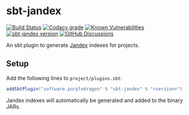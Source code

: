 # sbt-jandex

[![Build Status](https://img.shields.io/github/actions/workflow/status/stringbean/sbt-jandex/ci.yml?branch=main)](https://github.com/stringbean/sbt-jandex/actions/workflows/ci.yml)
[![Codacy grade](https://img.shields.io/codacy/grade/aad472c1c869488e977a198e97253d8e?label=codacy)](https://app.codacy.com/gh/stringbean/sbt-jandex)
[![Known Vulnerabilities](https://snyk.io/test/github/stringbean/sbt-jandex/badge.svg?targetFile=build.sbt)](https://snyk.io/test/github/stringbean/sbt-jandex?targetFile=build.sbt)
[![sbt-jandex version](https://index.scala-lang.org/stringbean/sbt-jandex/sbt-jandex/latest.svg)](https://index.scala-lang.org/stringbean/sbt-jandex/sbt-jandex) 
[![GitHub Discussions](https://img.shields.io/github/discussions/stringbean/sbt-jandex)](https://github.com/stringbean/sbt-jandex/discussions)


An sbt plugin to generate [Jandex][jandex] indexes for projects.

## Setup

Add the following lines to `project/plugins.sbt`:

```scala
addSbtPlugin("software.purpledragon" % "sbt-jandex" % "<version>")
```

Jandex indexes will automatically be generated and added to the binary JARs.

[jandex]: https://smallrye.io/jandex